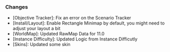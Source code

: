 ### Changes ###

  * [Objective Tracker]: Fix an error on the Scenario Tracker
  * [Install/Layout]: Enable Rectangle Minimap by default, you might need to adjust your layout a bit
  * [WorldMap]: Updated RawMap Data for 11.0
  * [Instance Difficulty]: Updated Logic from Instance Difficutly
  * [Skins]: Updated some skin
